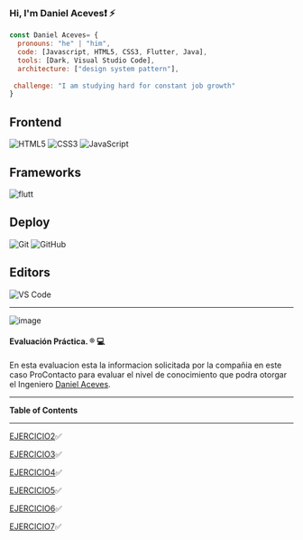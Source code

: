 ### Hi, I'm Daniel Aceves❗ ⚡


```js
const Daniel Aceves= {
  pronouns: "he" | "him",
  code: [Javascript, HTML5, CSS3, Flutter, Java],
  tools: [Dark, Visual Studio Code],
  architecture: ["design system pattern"],
 
 challenge: "I am studying hard for constant job growth"
}
```
## Frontend
![HTML5](https://img.shields.io/badge/-HTML5-%23E44D27?style=flat-square&logo=html5&logoColor=ffffff)
![CSS3](https://img.shields.io/badge/-CSS3-%231572B6?style=flat-square&logo=css3)
![JavaScript](https://img.shields.io/badge/-JavaScript-black?style=flat-square&logo=javascript)

## Frameworks
![flutt](https://user-images.githubusercontent.com/91232190/165925831-5bcf07b5-bb79-43d6-9176-ab122913ec93.jpg)


## Deploy
![Git](https://img.shields.io/badge/-Git-black?style=flat-square&logo=git)
![GitHub](https://img.shields.io/badge/-GitHub-181717?style=flat-square&logo=github)

## Editors
![VS Code](http://img.shields.io/badge/-VS%20Code-007ACC?style=flat-square&logo=visual-studio-code)

------
![image](https://user-images.githubusercontent.com/91232190/165880467-7f9e8107-ff7b-4d4c-9ba5-edce4069fe12.png)


#### Evaluación Práctica. &reg; 💻

En esta evaluacion esta la informacion solicitada por la compañia en este caso ProContacto para evaluar el nivel de conocimiento que podra otorgar el Ingeniero  [Daniel Aceves](https://github.com/IngDanielAceves "Daniel Aceves").

------

**Table of Contents**

------

[EJERCICIO2](https://github.com/IngDanielAceves/IngDanielAceves/blob/main/PROCONTACTO/EJERCICIO2.md)✅ 


[EJERCICIO3](https://github.com/IngDanielAceves/IngDanielAceves/blob/main/PROCONTACTO/EJERCICIO3.md)✅ 

[EJERCICIO4](https://github.com/IngDanielAceves/IngDanielAceves/blob/main/PROCONTACTO/EJERCICIO4.md)✅ 

[EJERCICIO5](https://github.com/IngDanielAceves/IngDanielAceves/blob/main/PROCONTACTO/EJERCICIO5.md)✅

[EJERCICIO6](https://github.com/IngDanielAceves/IngDanielAceves/blob/main/PROCONTACTO%20DEVELOPER/EJERCICIO6.md)✅

[EJERCICIO7](https://github.com/IngDanielAceves/IngDanielAceves/blob/main/PROCONTACTO%20DEVELOPER/EJERCICIO7.md)✅
